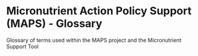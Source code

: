 # Micronutrient Action Policy Support (MAPS) - Glossary
Glossary of terms used within the MAPS project and the Micronutrient Support Tool
